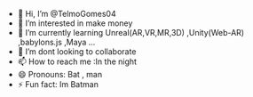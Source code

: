 - 👋 Hi, I’m @TelmoGomes04
- 👀 I’m interested in make money
- 🌱 I’m currently learning Unreal(AR,VR,MR,3D) ,Unity(Web-AR) ,babylons.js ,Maya ...
- 💞️ I’m dont looking to collaborate
- 📫 How to reach me :In the night
- 😄 Pronouns: Bat , man
- ⚡ Fun fact: Im Batman

<!---
TelmoGomes04/TelmoGomes04 is a ✨ special ✨ repository because its `README.md` (this file) appears on your GitHub profile.
You can click the Preview link to take a look at your changes.
--->
